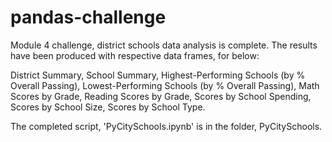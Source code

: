 # pandas-challenge

Module 4 challenge, district schools data analysis is complete. 
The results have been produced with respective data frames, for below:

District Summary,
School Summary,
Highest-Performing Schools (by % Overall Passing),
Lowest-Performing Schools (by % Overall Passing),
Math Scores by Grade,
Reading Scores by Grade,
Scores by School Spending,
Scores by School Size,
Scores by School Type.


The completed script, 'PyCitySchools.ipynb' is in the folder, PyCitySchools.
